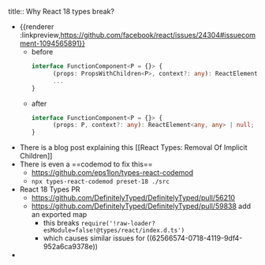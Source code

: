 title:: Why React 18 types break?

- {{renderer :linkpreview,https://github.com/facebook/react/issues/24304#issuecomment-1094565891}}
	- before 
	  ```ts
	  interface FunctionComponent<P = {}> {
	        (props: PropsWithChildren<P>, context?: any): ReactElement<any, any> | null;
	        ...
	  }
	  ```
	- after
	  ```ts
	  interface FunctionComponent<P = {}> {
	        (props: P, context?: any): ReactElement<any, any> | null;
	  }
	  ```
- There is a blog post explaining this [[React Types: Removal Of Implicit Children]]
- There is even a ==codemod to fix this==
	- https://github.com/eps1lon/types-react-codemod
	- `npx types-react-codemod preset-18 ./src`
- React 18 Types PR
	- https://github.com/DefinitelyTyped/DefinitelyTyped/pull/56210
	- https://github.com/DefinitelyTyped/DefinitelyTyped/pull/59838 add an exported map
		- this breaks `require('!raw-loader?esModule=false!@types/react/index.d.ts')`
		- which causes similar issues for ((62566574-0718-4119-9df4-952a6ca9378e))
-